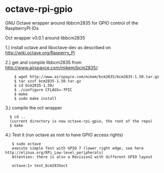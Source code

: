 octave-rpi-gpio
===============

GNU Octave wrapper around libbcm2835 for GPIO control of the RaspberryPI IOs

Oct wrapper v0.0.1 around libbcm2835

1.) install octave and liboctave-dev as described on
    http://wiki.octave.org/Rasperry_Pi

2.) get and compile libbcm2835 from http://www.airspayce.com/mikem/bcm2835/:

```
    $ wget http://www.airspayce.com/mikem/bcm2835/bcm2835-1.50.tar.gz
    $ tar xzvf bcm2835-1.50.tar.gz
    $ cd bcm2835-1.50/
    $ ./configure CFLAGS=-fPIC
    $ make
    $ sudo make install
```

3.) compile the oct wrapper
```
  $ cd ..
  (current directory is now octave-rpi-gpio, the root of the repo)
  $ make
```  
4.) Test it (run octave as root to have GPIO access rights)
```
   $ sudo octave
   execute simple Test with GPIO 7 (lower right edge, see here http://elinux.org/RPi_Low-level_peripherals)
   Attention: there is also a Revision2 with different GPIO layout

   octave:1> test_bcm2835oct
```
